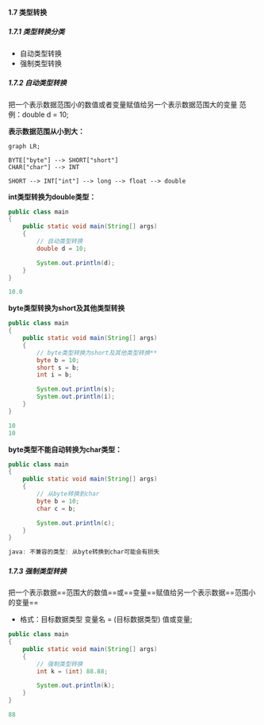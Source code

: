 #### 1.7 类型转换

##### 1.7.1 类型转换分类

- 自动类型转换
- 强制类型转换

##### 1.7.2 自动类型转换

把一个表示数据范围小的数值或者变量赋值给另一个表示数据范围大的变量
范例：double d = 10;

**表示数据范围从小到大：**

```mermaid
graph LR;

BYTE["byte"] --> SHORT["short"]
CHAR["char"] --> INT

SHORT --> INT["int"] --> long --> float --> double

```

**int类型转换为double类型：**

```java
public class main
{
    public static void main(String[] args)
    {
        // 自动类型转换
        double d = 10;

        System.out.println(d);
    }
}
```

```java
10.0
```

**byte类型转换为short及其他类型转换**

```java
public class main
{
    public static void main(String[] args)
    {
        // byte类型转换为short及其他类型转换**
        byte b = 10;
        short s = b;
        int i = b;

        System.out.println(s);
        System.out.println(i);
    }
}
```

```java
10
10
```

**byte类型不能自动转换为char类型：**

```java
public class main
{
    public static void main(String[] args)
    {
        // 从byte转换到char
        byte b = 10;
        char c = b;

        System.out.println(c);
    }
}
```

```java
java: 不兼容的类型: 从byte转换到char可能会有损失
```

##### 1.7.3 强制类型转换

把一个表示数据==范围大的数值==或==变量==赋值给另一个表示数据==范围小的变量==

- 格式：目标数据类型   变量名    =   (目标数据类型) 值或变量;

```java
public class main
{
    public static void main(String[] args)
    {
        // 强制类型转换
        int k = (int) 88.88;

        System.out.println(k);
    }
}
```

```java
88
```

